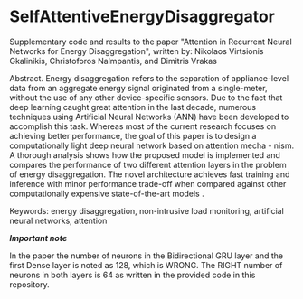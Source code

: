 # SelfAttentiveEnergyDisaggregator
Supplementary code and results to the paper "Attention in Recurrent Neural Networks for Energy
Disaggregation", written by: Nikolaos Virtsionis Gkalinikis, Christoforos Nalmpantis, and Dimitris Vrakas

Abstract. 
Energy disaggregation refers to the separation of appliance-level data from an aggregate
energy signal originated from a single-meter, without the use of any other device-specific
sensors. Due to the fact that deep learning caught great attention in the last decade, numerous
techniques using Artificial Neural Networks (ANN) have been developed to accomplish this
task. Whereas most of the current research focuses on achieving better performance, the goal of
this paper is to design a computationally light deep neural network based on attention mecha -
nism. A thorough analysis shows how the proposed model is implemented and compares the
performance of two different attention layers in the problem of energy disaggregation. The
novel architecture achieves fast training and inference with minor performance trade-off when
compared against other computationally expensive state-of-the-art models .

Keywords: energy disaggregation, non-intrusive load monitoring, artificial
neural networks, attention


***Important note***

In the paper the number of neurons in the Bidirectional GRU layer and the first Dense layer is noted as 128, which is WRONG.
The RIGHT number of neurons in both layers is 64 as written in the provided code in this repository.
